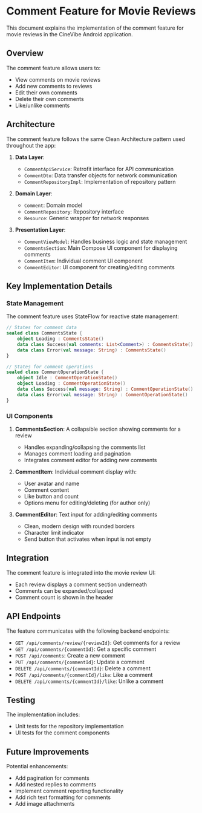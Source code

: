 # Comment Feature for Movie Reviews

This document explains the implementation of the comment feature for movie reviews in the CineVibe Android application.

## Overview

The comment feature allows users to:
- View comments on movie reviews
- Add new comments to reviews
- Edit their own comments
- Delete their own comments
- Like/unlike comments

## Architecture

The comment feature follows the same Clean Architecture pattern used throughout the app:

1. **Data Layer**:
   - `CommentApiService`: Retrofit interface for API communication
   - `CommentDto`: Data transfer objects for network communication
   - `CommentRepositoryImpl`: Implementation of repository pattern

2. **Domain Layer**:
   - `Comment`: Domain model
   - `CommentRepository`: Repository interface
   - `Resource`: Generic wrapper for network responses

3. **Presentation Layer**:
   - `CommentViewModel`: Handles business logic and state management
   - `CommentsSection`: Main Compose UI component for displaying comments
   - `CommentItem`: Individual comment UI component
   - `CommentEditor`: UI component for creating/editing comments
   
## Key Implementation Details

### State Management

The comment feature uses StateFlow for reactive state management:

```kotlin
// States for comment data
sealed class CommentsState {
    object Loading : CommentsState()
    data class Success(val comments: List<Comment>) : CommentsState()
    data class Error(val message: String) : CommentsState()
}

// States for comment operations
sealed class CommentOperationState {
    object Idle : CommentOperationState()
    object Loading : CommentOperationState()
    data class Success(val message: String) : CommentOperationState()
    data class Error(val message: String) : CommentOperationState()
}
```

### UI Components

1. **CommentsSection**: A collapsible section showing comments for a review
   - Handles expanding/collapsing the comments list
   - Manages comment loading and pagination
   - Integrates comment editor for adding new comments

2. **CommentItem**: Individual comment display with:
   - User avatar and name
   - Comment content
   - Like button and count
   - Options menu for editing/deleting (for author only)

3. **CommentEditor**: Text input for adding/editing comments
   - Clean, modern design with rounded borders
   - Character limit indicator
   - Send button that activates when input is not empty

## Integration

The comment feature is integrated into the movie review UI:
- Each review displays a comment section underneath
- Comments can be expanded/collapsed
- Comment count is shown in the header

## API Endpoints

The feature communicates with the following backend endpoints:
- `GET /api/comments/review/{reviewId}`: Get comments for a review
- `GET /api/comments/{commentId}`: Get a specific comment
- `POST /api/comments`: Create a new comment
- `PUT /api/comments/{commentId}`: Update a comment
- `DELETE /api/comments/{commentId}`: Delete a comment
- `POST /api/comments/{commentId}/like`: Like a comment
- `DELETE /api/comments/{commentId}/like`: Unlike a comment

## Testing

The implementation includes:
- Unit tests for the repository implementation
- UI tests for the comment components

## Future Improvements

Potential enhancements:
- Add pagination for comments
- Add nested replies to comments
- Implement comment reporting functionality
- Add rich text formatting for comments
- Add image attachments
